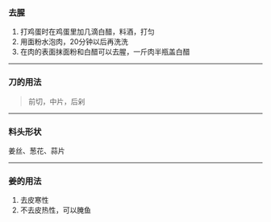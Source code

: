 ### 去腥

1. 打鸡蛋时在鸡蛋里加几滴白醋，料酒，打匀
2. 用面粉水泡肉，20分钟以后再洗洗
3. 在肉的表面抹面粉和白醋可以去腥，一斤肉半瓶盖白醋

---

### 刀的用法

> 前切，中片，后剁

---

### 料头形状

姜丝、葱花、蒜片

---

### 姜的用法

1. 去皮寒性
2. 不去皮热性，可以腌鱼
